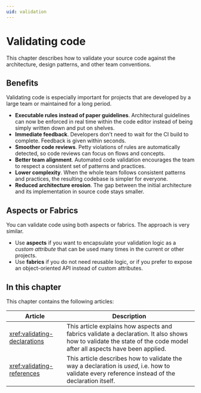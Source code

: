 ```yaml
---
uid: validation
---
```


# Validating code

This chapter describes how to validate your source code against the architecture, design patterns, and other team conventions.

## Benefits

Validating code is especially important for projects that are developed by a large team or maintained for a long period.

* **Executable rules instead of paper guidelines**. Architectural guidelines can now be enforced in real time within the code editor instead of being simply written down and put on shelves.
* **Immediate feedback**. Developers don't need to wait for the CI build to complete. Feedback is given within seconds.
* **Smoother code reviews**. Petty violations of rules are automatically detected, so code reviews can focus on flows and concepts.
* **Better team alignment**. Automated code validation encourages the team to respect a consistent set of patterns and practices.
* **Lower complexity**. When the whole team follows consistent patterns and practices, the resulting codebase is simpler for everyone.
* **Reduced architecture erosion**. The gap between the initial architecture and its implementation in source code stays smaller.

## Aspects or Fabrics

You can validate code using both aspects or fabrics. The approach is very similar.

* Use **aspects** if you want to encapsulate your validation logic as a _custom attribute_ that can be used many times in the current or other projects.
* Use **fabrics** if you do not need reusable logic, or if you prefer to expose an object-oriented API instead of custom attributes.

## In this chapter

This chapter contains the following articles:

| Article | Description |
|--|--|
| <xref:validating-declarations> | This article explains how aspects and fabrics validate a declaration. It also shows how to validate the state of the code model after all aspects have been applied.
| <xref:validating-references> | This article describes how to validate the way a declaration is _used_, i.e. how to validate every reference instead of the declaration itself.



